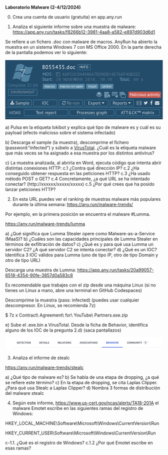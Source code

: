 __Laboratorio Malware (2-4/12/2024)__

0) Crea una cuenta de usuario (gratuita) en app.any.run

1) Analiza el siguiente informe sobre una muestra de malware:
 https://app.any.run/tasks/f8266b12-3981-4aa8-a582-e897d903d6d1 

Se refiere a un fichero .doc con malware de macros. AnyRun ha abierto la muestra en un sistema Windows 7 con MS Office 2000. En la parte derecha de la pantalla podemos ver lo siguiente:

![alt text](image.png)


a) Pulsa en la etiqueta lokibot y explica qué tipo de malware es y cuál es su payload (efecto malicioso sobre el sistema infectado)

b) Descarga el sample (la muestra), descomprime el fichero (password:“infected”) y súbelo a [VirusTotal](https://virustotal.com). ¿Cuál es la etiqueta malware que más veces se ha asignado a esa muestra por los distintos antivirus?

c) La muestra analizada, al abrirla en Word, ejecuta código que intenta abrir distintas conexiones HTTP:
c.1 ¿Contra qué dirección IP?
c.2 ¿Ha conseguido obtener respuesta en las peticiones HTTP?
c.3 ¿Ha usado método POST o GET?
c.4 Concretamente, ¿a qué URL se ha intentado conectar? (http://xxxxxx/xxxxx/xxxxx)
c.5 ¿Por qué crees que ha posido lanzar peticiones HTTP?

2) En esta URL puedes ver el ranking de muestras malware más populares durante la última semana: https://any.run/malware-trends/ 


	















Por ejemplo, en la primera posición se encuentra el malware #Lumma. 

https://any.run/malware-trends/lumma

a) ¿Qué significa que Lumma Stealer opere como Malware-as-a-Service (MaaS)?
b) ¿Cuáles son las capacidades principales de Lumma Stealer en términos de exfiltración de datos?
c)  ¿Qué es y para qué usa Lumma un servidor C2? ¿A qué servidor C2 se intenta conectar?
d) ¿Qué es un IOC? Identifica 3 IOC válidos para Lumma (uno de tipo IP, otro de tipo Domain y otro de tipo URL)

Descarga una muestra de Lumma:
https://app.any.run/tasks/20a99057-6518-4354-90fe-3857d0a583c8

Es recomendable que trabajes con el zip desde una máquina Linux (si no tienes un Linux a mano, abre una terminal en GitHub Codespaces)

Descomprime la muestra (pass: infected)
(puedes usar cualquier descompresor. En Linux, se recomienda 7z)

   $  7z x Contract\ Agreement\ for\ YouTube\ Partners.exe.zip

e) Sube el .exe.bin a VirusTotal. Desde la ficha de Behavior, identifica alguno de los IOC de la pregunta 2.d) (saca pantallazos)

![alt text](image-1.png)

3) Analiza el informe de stealc

https://any.run/malware-trends/stealc

a) ¿Qué tipo de malware es?
b) Se habla de una etapa de dropping, ¿a qué se refiere este término?
c) En la etapa de dropping, se cita Laplas Clipper. ¿Para qué usa Stealc a Laplas Clipper?
d) Nombra 3 formas de distribución del malware stealc



4) Según este informe,  https://www.us-cert.gov/ncas/alerts/TA18-201A
el malware Emotet escribe en las siguientes ramas del registro de Windows:

HKEY_LOCAL_MACHINE\Software\Microsoft\Windows\CurrentVersion\Run

HKEY_CURRENT_USER\Software\Microsoft\Windows\CurrentVersion\Run


c-1.1. ¿Qué es el registro de Windows?
c.1.2 ¿Por qué Emotet escribe en esas ramas?
